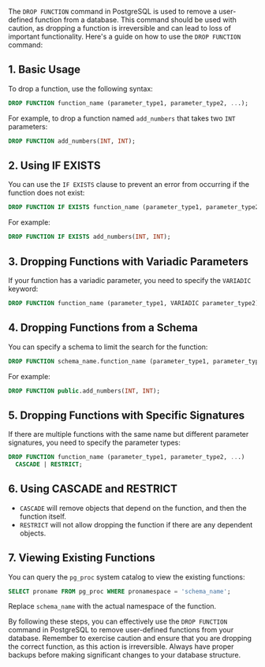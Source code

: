 The `DROP FUNCTION` command in PostgreSQL is used to remove a user-defined function from a database. This command should be used with caution, as dropping a function is irreversible and can lead to loss of important functionality. Here's a guide on how to use the `DROP FUNCTION` command:

## 1. **Basic Usage**

To drop a function, use the following syntax:

```sql
DROP FUNCTION function_name (parameter_type1, parameter_type2, ...);
```

For example, to drop a function named `add_numbers` that takes two `INT` parameters:

```sql
DROP FUNCTION add_numbers(INT, INT);
```

## 2. **Using IF EXISTS**

You can use the `IF EXISTS` clause to prevent an error from occurring if the function does not exist:

```sql
DROP FUNCTION IF EXISTS function_name (parameter_type1, parameter_type2, ...);
```

For example:

```sql
DROP FUNCTION IF EXISTS add_numbers(INT, INT);
```

## 3. **Dropping Functions with Variadic Parameters**

If your function has a variadic parameter, you need to specify the `VARIADIC` keyword:

```sql
DROP FUNCTION function_name (parameter_type1, VARIADIC parameter_type2);
```

## 4. **Dropping Functions from a Schema**

You can specify a schema to limit the search for the function:

```sql
DROP FUNCTION schema_name.function_name (parameter_type1, parameter_type2, ...);
```

For example:

```sql
DROP FUNCTION public.add_numbers(INT, INT);
```

## 5. **Dropping Functions with Specific Signatures**

If there are multiple functions with the same name but different parameter signatures, you need to specify the parameter types:

```sql
DROP FUNCTION function_name (parameter_type1, parameter_type2, ...)
  CASCADE | RESTRICT;
```

## 6. **Using CASCADE and RESTRICT**

- `CASCADE` will remove objects that depend on the function, and then the function itself.
- `RESTRICT` will not allow dropping the function if there are any dependent objects.

## 7. **Viewing Existing Functions**

You can query the `pg_proc` system catalog to view the existing functions:

```sql
SELECT proname FROM pg_proc WHERE pronamespace = 'schema_name';
```

Replace `schema_name` with the actual namespace of the function.

By following these steps, you can effectively use the `DROP FUNCTION` command in PostgreSQL to remove user-defined functions from your database. Remember to exercise caution and ensure that you are dropping the correct function, as this action is irreversible. Always have proper backups before making significant changes to your database structure.
